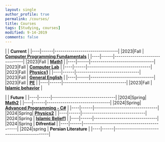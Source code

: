 ```yaml
---
layout: single
author_profile: true
permalink: /courses/
title: Courses
tags: [Studying, courses]
modified: 9-14-2019
comments: false
---
```



|           | **Current**                    |
|----|------|--------------------------------|
|2023|Fall  | **<a href="">Computer Programming Fundamentals</a>**         |
|----|------|--------------------------------|
|2023|Fall  | **<a href="">Math1</a>** |
|----|------|--------------------------------|
|2023|Fall  | **<a href="">Computer Lab</a>** |
|----|------|--------------------------------|
|2023|Fall  | **<a href="">Physics1</a>** |
|----|------|--------------------------------|
|2023|Fall  | **<a href="">General English</a>** |
|----|------|--------------------------------|
|2023|Fall  | **<a href="">PE</a>** |
|----|------|--------------------------------|
|2023|Fall  | **<a href="">Islamic behavior</a>** |


|           | **Future**                       |
|----|------|--------------------------------|
|2024|Spring| **<a href="">Math2</a>**         |
|----|------|--------------------------------|
|2024|Spring| **<a href="/ap97/">Advanced Programming - C#</a>** |
|----|------|--------------------------------|
|2024|Spring| **<a href="">Physics2</a>** |
|----|------|--------------------------------|
|2024|Spring  | **<a href="">Islamic Belief1</a>**            |
|----|------|--------------------------------|
|2024|Spring  | **Difrential** |
|----|------|--------------------------------------------|
|2024|spring  | **Persian Literature** |
|----|------|--------------------------------------------|
